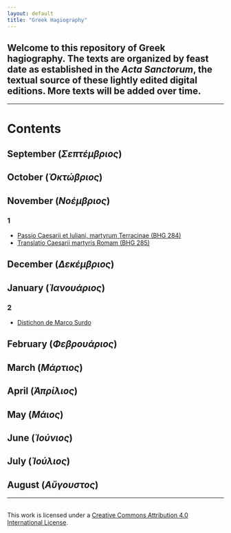```yaml
---
layout: default
title: "Greek Hagiography"
---
```


## Welcome to this repository of Greek hagiography. The texts are organized by feast date as established in the *Acta Sanctorum*, the textual source of these lightly edited digital editions. More texts will be added over time.

---

# Contents

## September (*Σεπτέμβριος*)

## October (*Ὀκτώβριος*)

## November (*Νοέμβριος*)

### 1

- [Passio Caesarii et Iuliani, martyrum Terracinae (BHG 284)](https://cjkoepke1.github.io/greek-hagiography/texts/passio-caesarii)
- [Translatio Caesarii martyris Romam (BHG 285)](https://cjkoepke1.github.io/greek-hagiography/texts/translatio-caesarii)

## December (*Δεκέμβριος*)

## January (*Ἰανουάριος*)

### 2

- [Distichon de Marco Surdo](https://cjkoepke1.github.io/greek-hagiography/texts/distichon-de-marco-surdo)

## February (*Φεβρουάριος*)

## March (*Μάρτιος*)

## April (*Ἀπρίλιος*)

## May (*Μάιος*)

## June (*Ἰούνιος*)

## July (*Ἰούλιος*)

## August (*Αὔγουστος*)

---

<br />This work is licensed under a <a rel="license" href="http://creativecommons.org/licenses/by/4.0/">Creative Commons Attribution 4.0 International License</a>.
